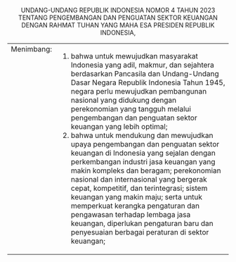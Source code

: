 <center>

UNDANG-UNDANG REPUBLIK INDONESIA
NOMOR 4 TAHUN 2023
TENTANG
PENGEMBANGAN DAN PENGUATAN SEKTOR KEUANGAN
DENGAN RAHMAT TUHAN YANG MAHA ESA
PRESIDEN REPUBLIK INDONESIA,

</center>

<table><tr><td style="vertical-align: top;">
Menimbang:
</td>
<td>

1. bahwa untuk mewujudkan masyarakat Indonesia yang adil, makmur, dan sejahtera berdasarkan Pancasila dan Undang-Undang Dasar Negara Republik Indonesia Tahun 1945, negara perlu mewujudkan pembangunan nasional yang didukung dengan perekonomian yang tangguh melalui pengembangan dan penguatan sektor keuangan yang lebih optimal;
2. bahwa untuk mendukung dan mewujudkan upaya pengembangan dan penguatan sektor keuangan di Indonesia yang sejalan dengan perkembangan industri jasa keuangan yang makin kompleks dan beragam; perekonomian nasional dan internasional yang bergerak cepat, kompetitif, dan terintegrasi; sistem keuangan yang makin maju; serta untuk memperkuat kerangka pengaturan dan pengawasan terhadap lembaga jasa keuangan, diperlukan pengaturan baru dan penyesuaian berbagai peraturan di sektor keuangan;

</td></td></table>